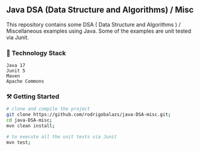 ## Java DSA (Data Structure and Algorithms) / Misc

This repository contains some DSA ( Data Structure and Algorithms ) / Miscellaneous examples using Java. Some of the
examples are unit tested via Junit.

### 🔧 Technology Stack

```
Java 17
Junit 5
Maven
Apache Commons
```

### ⚒️ Getting Started

```bash
# clone and compile the project
git clone https://github.com/rodrigobalazs/java-DSA-misc.git;
cd java-DSA-misc;
mvn clean install;

# to execute all the unit tests via Junit
mvn test;
```